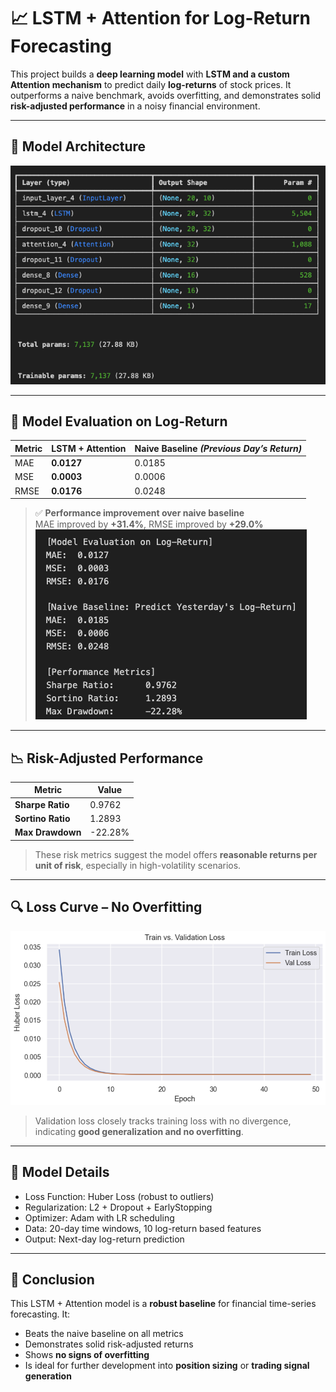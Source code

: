 # 📈 LSTM + Attention for Log-Return Forecasting

This project builds a **deep learning model** with **LSTM and a custom Attention mechanism** to predict daily **log-returns** of stock prices. It outperforms a naive benchmark, avoids overfitting, and demonstrates solid **risk-adjusted performance** in a noisy financial environment.

---

## 🧠 Model Architecture
![Model Architecture](./Model_Architecture.png)

---

## 🧪 Model Evaluation on Log-Return

| Metric      | LSTM + Attention | Naive Baseline *(Previous Day’s Return)* |
|-------------|------------------|-------------------------------------------|
| MAE         | **0.0127**       | 0.0185                                    |
| MSE         | **0.0003**       | 0.0006                                    |
| RMSE        | **0.0176**       | 0.0248                                    |

> ✅ **Performance improvement over naive baseline**  
> MAE improved by **+31.4%**, RMSE improved by **+29.0%**
![Model_Evaluation](./Model_Evaluation.png)

---

## 📉 Risk-Adjusted Performance

| Metric         | Value    |
|----------------|----------|
| **Sharpe Ratio**  | 0.9762   |
| **Sortino Ratio** | 1.2893   |
| **Max Drawdown**  | -22.28%  |

> These risk metrics suggest the model offers **reasonable returns per unit of risk**, especially in high-volatility scenarios.

---

## 🔍 Loss Curve – No Overfitting

![Train vs Val Loss](./train_vs_val_loss.png)

> Validation loss closely tracks training loss with no divergence, indicating **good generalization and no overfitting**.

---

## 💾 Model Details

- Loss Function: Huber Loss (robust to outliers)
- Regularization: L2 + Dropout + EarlyStopping
- Optimizer: Adam with LR scheduling
- Data: 20-day time windows, 10 log-return based features
- Output: Next-day log-return prediction

---

## 🧠 Conclusion

This LSTM + Attention model is a **robust baseline** for financial time-series forecasting. It:
- Beats the naive baseline on all metrics
- Demonstrates solid risk-adjusted returns
- Shows **no signs of overfitting**
- Is ideal for further development into **position sizing** or **trading signal generation**

